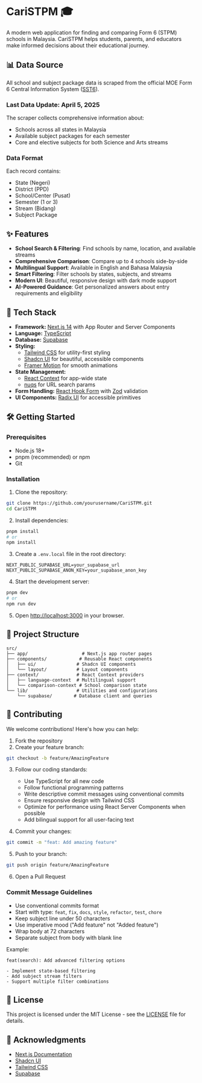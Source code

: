 # CariSTPM 🎓

A modern web application for finding and comparing Form 6 (STPM) schools in Malaysia. CariSTPM helps students, parents, and educators make informed decisions about their educational journey.

## 📊 Data Source

All school and subject package data is scraped from the official MOE Form 6 Central Information System ([SST6](https://sst6.moe.gov.my/form6/pakejt6.cfm)).

### Last Data Update: April 5, 2025

The scraper collects comprehensive information about:
- Schools across all states in Malaysia
- Available subject packages for each semester
- Core and elective subjects for both Science and Arts streams

### Data Format
Each record contains:
- State (Negeri)
- District (PPD)
- School/Center (Pusat)
- Semester (1 or 3)
- Stream (Bidang)
- Subject Package

## ✨ Features

- **School Search & Filtering**: Find schools by name, location, and available streams
- **Comprehensive Comparison**: Compare up to 4 schools side-by-side
- **Multilingual Support**: Available in English and Bahasa Malaysia
- **Smart Filtering**: Filter schools by states, subjects, and streams
- **Modern UI**: Beautiful, responsive design with dark mode support
- **AI-Powered Guidance**: Get personalized answers about entry requirements and eligibility

## 🚀 Tech Stack

- **Framework:** [Next.js 14](https://nextjs.org/) with App Router and Server Components
- **Language:** [TypeScript](https://www.typescriptlang.org/)
- **Database:** [Supabase](https://supabase.com/)
- **Styling:** 
  - [Tailwind CSS](https://tailwindcss.com/) for utility-first styling
  - [Shadcn UI](https://ui.shadcn.com/) for beautiful, accessible components
  - [Framer Motion](https://www.framer.com/motion/) for smooth animations
- **State Management:** 
  - [React Context](https://react.dev/reference/react/createContext) for app-wide state
  - [nuqs](https://nuqs.47ng.com/) for URL search params
- **Form Handling:** [React Hook Form](https://react-hook-form.com/) with [Zod](https://zod.dev/) validation
- **UI Components:** [Radix UI](https://www.radix-ui.com/) for accessible primitives

## 🛠️ Getting Started

### Prerequisites

- Node.js 18+ 
- pnpm (recommended) or npm
- Git

### Installation

1. Clone the repository:
```bash
git clone https://github.com/yourusername/CariSTPM.git
cd CariSTPM
```

2. Install dependencies:
```bash
pnpm install
# or
npm install
```

3. Create a `.env.local` file in the root directory:
```env
NEXT_PUBLIC_SUPABASE_URL=your_supabase_url
NEXT_PUBLIC_SUPABASE_ANON_KEY=your_supabase_anon_key
```

4. Start the development server:
```bash
pnpm dev
# or
npm run dev
```

5. Open [http://localhost:3000](http://localhost:3000) in your browser.

## 📁 Project Structure

```
src/
├── app/                    # Next.js app router pages
├── components/            # Reusable React components
│   ├── ui/               # Shadcn UI components
│   └── layout/           # Layout components
├── context/              # React Context providers
│   ├── language-context  # Multilingual support
│   └── comparison-context # School comparison state
└── lib/                  # Utilities and configurations
    └── supabase/        # Database client and queries
```

## 🤝 Contributing

We welcome contributions! Here's how you can help:

1. Fork the repository
2. Create your feature branch:
```bash
git checkout -b feature/AmazingFeature
```

3. Follow our coding standards:
   - Use TypeScript for all new code
   - Follow functional programming patterns
   - Write descriptive commit messages using conventional commits
   - Ensure responsive design with Tailwind CSS
   - Optimize for performance using React Server Components when possible
   - Add bilingual support for all user-facing text

4. Commit your changes:
```bash
git commit -m "feat: Add amazing feature"
```

5. Push to your branch:
```bash
git push origin feature/AmazingFeature
```

6. Open a Pull Request

### Commit Message Guidelines

- Use conventional commits format
- Start with type: `feat`, `fix`, `docs`, `style`, `refactor`, `test`, `chore`
- Keep subject line under 50 characters
- Use imperative mood ("Add feature" not "Added feature")
- Wrap body at 72 characters
- Separate subject from body with blank line

Example:
```
feat(search): Add advanced filtering options

- Implement state-based filtering
- Add subject stream filters
- Support multiple filter combinations
```

## 📝 License

This project is licensed under the MIT License - see the [LICENSE](LICENSE) file for details.

## 🙏 Acknowledgments

- [Next.js Documentation](https://nextjs.org/docs)
- [Shadcn UI](https://ui.shadcn.com/)
- [Tailwind CSS](https://tailwindcss.com/)
- [Supabase](https://supabase.com/)

